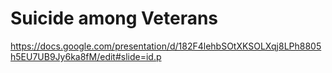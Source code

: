 # Suicide among Veterans


https://docs.google.com/presentation/d/182F4lehbSOtXKSOLXqj8LPh8805h5EU7UB9Jy6ka8fM/edit#slide=id.p
